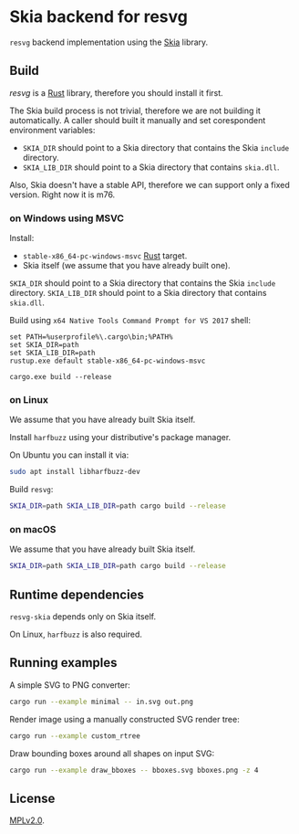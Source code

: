 # Skia backend for resvg

`resvg` backend implementation using the [Skia] library.

## Build

*resvg* is a [Rust] library, therefore you should install it first.

The Skia build process is not trivial, therefore we are not building it automatically.
A caller should built it manually and set corespondent environment variables:

- `SKIA_DIR` should point to a Skia directory that contains the Skia `include` directory.
- `SKIA_LIB_DIR` should point to a Skia directory that contains `skia.dll`.

Also, Skia doesn't have a stable API, therefore we can support only a fixed version.
Right now it is m76.

### on Windows using MSVC

Install:

- `stable-x86_64-pc-windows-msvc` [Rust] target.
- Skia itself (we assume that you have already built one).

`SKIA_DIR` should point to a Skia directory that contains the Skia `include` directory.
`SKIA_LIB_DIR` should point to a Skia directory that contains `skia.dll`.

Build using `x64 Native Tools Command Prompt for VS 2017` shell:

```batch
set PATH=%userprofile%\.cargo\bin;%PATH%
set SKIA_DIR=path
set SKIA_LIB_DIR=path
rustup.exe default stable-x86_64-pc-windows-msvc

cargo.exe build --release
```

### on Linux

We assume that you have already built Skia itself.

Install `harfbuzz` using your distributive's package manager.

On Ubuntu you can install it via:

```sh
sudo apt install libharfbuzz-dev
```

Build `resvg`:

```sh
SKIA_DIR=path SKIA_LIB_DIR=path cargo build --release
```

### on macOS

We assume that you have already built Skia itself.

```sh
SKIA_DIR=path SKIA_LIB_DIR=path cargo build --release
```

## Runtime dependencies

`resvg-skia` depends only on Skia itself.

On Linux, `harfbuzz` is also required.

## Running examples

A simple SVG to PNG converter:

```sh
cargo run --example minimal -- in.svg out.png
```

Render image using a manually constructed SVG render tree:

```sh
cargo run --example custom_rtree
```

Draw bounding boxes around all shapes on input SVG:

```sh
cargo run --example draw_bboxes -- bboxes.svg bboxes.png -z 4
```

## License

[MPLv2.0](https://www.mozilla.org/en-US/MPL/).


[Skia]: https://skia.org/
[Rust]: https://www.rust-lang.org/tools/install
